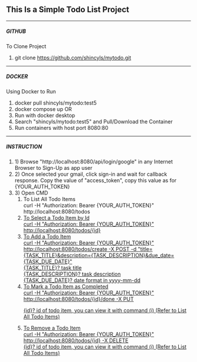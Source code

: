<h2>This Is a Simple Todo List Project</h2>

<hr>

<h5>GITHUB</h5>

To Clone Project 
1) git clone https://github.com/shincyls/mytodo.git

<hr>

<h5>DOCKER</h5>

Using Docker to Run
1) docker pull shincyls/mytodo:test5
2) docker compose up
OR
1) Run with docker desktop
2) Search "shincyls/mytodo:test5" and Pull/Download the Container 
3) Run containers with host port 8080:80

<hr>

<h5>INSTRUCTION</h5>

<ol>
<li>
1) Browse "http://localhost:8080/api/login/google" in any Internet Browser to Sign-Up as app user
</li>
<li>
2) Once selected your gmail, click sign-in and wait for callback response.
Copy the value of "access_token", copy this value as for {YOUR_AUTH_TOKEN}
</li>
<li>
3) Open CMD
    
<ol>   
    
<li> To List All Todo Items<br>
curl -H "Authorization: Bearer {YOUR_AUTH_TOKEN}" http://localhost:8080/todos<br>
</li>
    
<li>
<u> To Select a Todo Item by Id<br>
curl -H "Authorization: Bearer {YOUR_AUTH_TOKEN}" http://localhost:8080/todos/{id}<br>
</li>
    
<li> To Add a Todo Item<br>
curl -H "Authorization: Bearer {YOUR_AUTH_TOKEN}" http://localhost:8080/todos/create -X POST 
-d "title={TASK_TITLE}&description={TASK_DESCRIPTION}&due_date={TASK_DUE_DATE}"<br>
{TASK_TITLE}? task title<br>
{TASK_DESCRIPTION}? task description<br>
{TASK_DUE_DATE}? date format in yyyy-mm-dd<br>
</li>

<li> To Mark a Todo Item as Completed<br>
curl -H "Authorization: Bearer {YOUR_AUTH_TOKEN}" http://localhost:8080/todos/{id}/done -X PUT<br>

{id}? id of todo item, you can view it with command (i) (Refer to List All Todo Items)<br>
</li>

<li> To Remove a Todo Item<br>
curl -H "Authorization: Bearer {YOUR_AUTH_TOKEN}" http://localhost:8080/todos/{id} -X DELETE<br>
{id}? id of todo item, you can view it with command (i) (Refer to List All Todo Items)<br>
</li>

</ol>
</li>
</ul>

